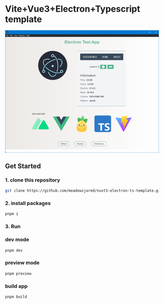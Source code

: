 # Vite+Vue3+Electron+Typescript template

![screenshot](./src/assets/images/screenshot.png)

## Get Started

### 1. clone this repository

```bash
git clone https://github.com/meadowsjared/nuxt3-electron-ts-template.git
```

### 2. install packages

```bash
pnpm i
```

### 3. Run

### dev mode

```bash
pnpm dev  
```

### preview mode

```bash
pnpm preview  
```

### build app

```bash
pnpm build
```